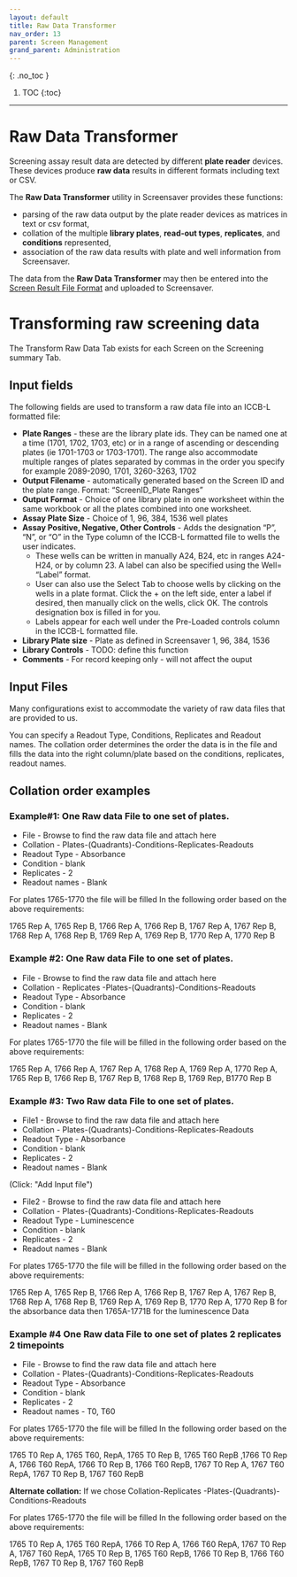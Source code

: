 ```yaml
---
layout: default
title: Raw Data Transformer
nav_order: 13
parent: Screen Management
grand_parent: Administration
---
```

{: .no_toc }

1. TOC
{:toc}
---

# Raw Data Transformer

Screening assay result data are detected by different **plate reader** devices. These devices produce **raw data** results in different formats including text or CSV.

The **Raw Data Transformer** utility in Screensaver provides  these functions:
* parsing of the raw data output by the plate reader devices as matrices in text or csv format,
* collation of the multiple **library plates**, **read-out types**, **replicates**, and **conditions** represented,
* association of the raw data results with plate and well information from Screensaver.

The data from the **Raw Data Transformer** may then be entered into the [Screen Result File Format](screenresult-file-format.html) and uploaded to Screensaver.


# Transforming raw screening data

The Transform Raw Data Tab exists for each Screen on the Screening summary Tab.

## Input fields
The following fields are used to transform a raw data file into an ICCB-L formatted file:

* **Plate Ranges** - these are the library plate ids. They can be named one at a time (1701, 1702, 1703, etc) or in a range of ascending or descending plates (ie 1701-1703 or 1703-1701). The range also accommodate multiple ranges of plates separated by commas in the order you specify for example 2089-2090, 1701, 3260-3263, 1702
* **Output Filename** - automatically generated based on the Screen ID and the plate range. Format: “ScreenID_Plate Ranges” 
* **Output Format** - Choice of one library plate in one worksheet within the same workbook or all the plates combined into one worksheet.
* **Assay Plate Size** - Choice of 1, 96, 384, 1536 well plates
* **Assay Positive, Negative, Other Controls** - Adds the designation “P”, “N”, or “O” in the Type column of the ICCB-L formatted file to wells the user indicates. 
  * These wells can be written in manually A24, B24, etc in ranges A24-H24, or by column 23. A label can also be specified using the Well= “Label” format.
  * User can also use the Select Tab to choose wells by clicking on the wells in a plate format. Click the + on the left side, enter a label if desired, then manually click on the wells, click OK. The controls designation box is filled in for you. 
  * Labels appear for each well under the Pre-Loaded controls column in the ICCB-L formatted file.  
* **Library Plate size** - Plate as defined in Screensaver 1, 96, 384, 1536
* **Library Controls** - TODO: define this function
* **Comments** - For record keeping only - will not affect the ouput

## Input Files

Many configurations exist to accommodate the variety of raw data files that are provided to us.

You can specify a Readout Type, Conditions, Replicates and Readout names. The collation order determines the order the data is in the file and fills the data into the right column/plate based on the conditions, replicates, readout names. 

## Collation order examples

### Example#1: One Raw data File to one set of plates. 
* File - Browse to find the raw data file and attach here
* Collation - Plates-(Quadrants)-Conditions-Replicates-Readouts
* Readout Type - Absorbance
* Condition - blank
* Replicates - 2
* Readout names - Blank

For plates 1765-1770 the file will be filled In the following order based on the above requirements: 

1765 Rep A, 1765 Rep B, 1766 Rep A, 1766 Rep B, 1767 Rep A, 1767 Rep B, 1768 Rep A, 1768 Rep B, 1769 Rep A, 1769 Rep B, 1770 Rep A, 1770 Rep B

### Example #2: One Raw data File to one set of plates. 

* File - Browse to find the raw data file and attach here
* Collation - Replicates -Plates-(Quadrants)-Conditions-Readouts
* Readout Type - Absorbance
* Condition - blank
* Replicates - 2
* Readout names - Blank

For plates 1765-1770 the file will be filled in the following order based on the above requirements: 

1765 Rep A, 1766 Rep A, 1767 Rep A, 1768 Rep A, 1769 Rep A, 1770 Rep A, 1765 Rep B, 1766 Rep B, 1767 Rep B, 1768 Rep B, 1769 Rep, B1770 Rep B

### Example #3: Two Raw data File to one set of plates. 

* File1 - Browse to find the raw data file and attach here
* Collation - Plates-(Quadrants)-Conditions-Replicates-Readouts
* Readout Type - Absorbance
* Condition - blank
* Replicates - 2
* Readout names - Blank

(Click: "Add Input file")

* File2 - Browse to find the raw data file and attach here
* Collation - Plates-(Quadrants)-Conditions-Replicates-Readouts
* Readout Type - Luminescence
* Condition - blank
* Replicates - 2
* Readout names - Blank

For plates 1765-1770 the file will be filled in the following order based on the above requirements: 

1765 Rep A, 1765 Rep B, 1766 Rep A, 1766 Rep B, 1767 Rep A, 1767 Rep B, 1768 Rep A, 1768 Rep B, 1769 Rep A, 1769 Rep B, 1770 Rep A, 1770 Rep B for the absorbance data then 1765A-1771B for the luminescence Data

### Example #4 One Raw data File to one set of plates 2 replicates 2 timepoints 

* File - Browse to find the raw data file and attach here
* Collation - Plates-(Quadrants)-Conditions-Replicates-Readouts
* Readout Type - Absorbance
* Condition - blank
* Replicates - 2
* Readout names - T0, T60

For plates 1765-1770 the file will be filled In the following order based on the above requirements: 

1765 T0 Rep A, 1765 T60, RepA, 1765 T0 Rep B, 1765 T60 RepB ,1766 T0 Rep A, 1766 T60 RepA, 1766 T0 Rep B, 1766 T60 RepB, 1767 T0 Rep A, 1767 T60 RepA, 1767 T0 Rep B, 1767 T60 RepB

**Alternate collation:** If we chose Collation-Replicates -Plates-(Quadrants)-Conditions-Readouts

For plates 1765-1770 the file will be filled In the following order based on the above requirements: 

1765 T0 Rep A, 1765 T60 RepA, 1766 T0 Rep A, 1766 T60 RepA, 1767 T0 Rep A, 1767 T60 RepA, 1765 T0 Rep B, 1765 T60 RepB, 1766 T0 Rep B, 1766 T60 RepB, 1767 T0 Rep B, 1767 T60 RepB
